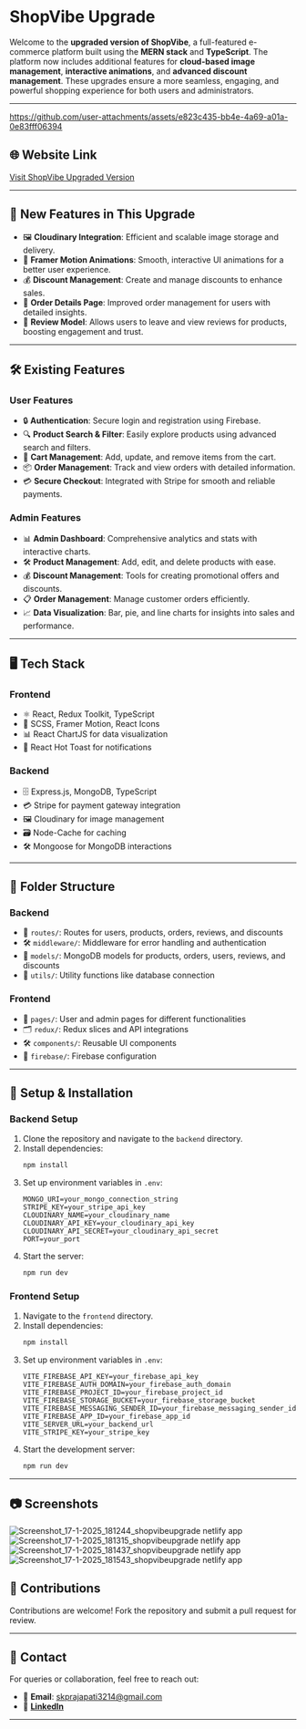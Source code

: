 # **ShopVibe Upgrade**  
Welcome to the **upgraded version of ShopVibe**, a full-featured e-commerce platform built using the **MERN stack** and **TypeScript**. The platform now includes additional features for **cloud-based image management**, **interactive animations**, and **advanced discount management**. These upgrades ensure a more seamless, engaging, and powerful shopping experience for both users and administrators.   

---  


https://github.com/user-attachments/assets/e823c435-bb4e-4a69-a01a-0e83fff06394


## 🌐 **Website Link**  
[Visit ShopVibe Upgraded Version](https://shopvibeupgrade.netlify.app/)  

---  

## 🚀 **New Features in This Upgrade**  
- 🖼️ **Cloudinary Integration**: Efficient and scalable image storage and delivery.  
- 💫 **Framer Motion Animations**: Smooth, interactive UI animations for a better user experience.  
- 💰 **Discount Management**: Create and manage discounts to enhance sales.  
- 📄 **Order Details Page**: Improved order management for users with detailed insights.  
- 🌟 **Review Model**: Allows users to leave and view reviews for products, boosting engagement and trust.  

---  

## 🛠️ **Existing Features**  

### **User Features**  
- 🔒 **Authentication**: Secure login and registration using Firebase.  
- 🔍 **Product Search & Filter**: Easily explore products using advanced search and filters.  
- 🛒 **Cart Management**: Add, update, and remove items from the cart.  
- 📦 **Order Management**: Track and view orders with detailed information.  
- 💳 **Secure Checkout**: Integrated with Stripe for smooth and reliable payments.  

### **Admin Features**  
- 📊 **Admin Dashboard**: Comprehensive analytics and stats with interactive charts.  
- 🛠️ **Product Management**: Add, edit, and delete products with ease.  
- 💰 **Discount Management**: Tools for creating promotional offers and discounts.  
- 📋 **Order Management**: Manage customer orders efficiently.  
- 📈 **Data Visualization**: Bar, pie, and line charts for insights into sales and performance.  

---  

## 🖥️ **Tech Stack**  

### **Frontend**  
- ⚛️ React, Redux Toolkit, TypeScript  
- 🎨 SCSS, Framer Motion, React Icons  
- 📊 React ChartJS for data visualization  
- 🔔 React Hot Toast for notifications  

### **Backend**  
- 🗄️ Express.js, MongoDB, TypeScript  
- 💳 Stripe for payment gateway integration  
- 🖼️ Cloudinary for image management  
- 🗃️ Node-Cache for caching  
- 🛠️ Mongoose for MongoDB interactions  

---  

## 📂 **Folder Structure**  

### **Backend**  
- 📁 `routes/`: Routes for users, products, orders, reviews, and discounts  
- 🛠️ `middleware/`: Middleware for error handling and authentication  
- 📂 `models/`: MongoDB models for products, orders, users, reviews, and discounts  
- 📂 `utils/`: Utility functions like database connection  

### **Frontend**  
- 📁 `pages/`: User and admin pages for different functionalities  
- 🗂️ `redux/`: Redux slices and API integrations  
- 🛠️ `components/`: Reusable UI components  
- 🔑 `firebase/`: Firebase configuration  

---  

## 🚀 **Setup & Installation**  

### **Backend Setup**  
1. Clone the repository and navigate to the `backend` directory.  
2. Install dependencies:  
   ```bash  
   npm install  
   ```  
3. Set up environment variables in `.env`:  
   ```env  
   MONGO_URI=your_mongo_connection_string  
   STRIPE_KEY=your_stripe_api_key  
   CLOUDINARY_NAME=your_cloudinary_name  
   CLOUDINARY_API_KEY=your_cloudinary_api_key  
   CLOUDINARY_API_SECRET=your_cloudinary_api_secret  
   PORT=your_port  
   ```  
4. Start the server:  
   ```bash  
   npm run dev  
   ```  

### **Frontend Setup**  
1. Navigate to the `frontend` directory.  
2. Install dependencies:  
   ```bash  
   npm install  
   ```  
3. Set up environment variables in `.env`:  
   ```env  
   VITE_FIREBASE_API_KEY=your_firebase_api_key  
   VITE_FIREBASE_AUTH_DOMAIN=your_firebase_auth_domain  
   VITE_FIREBASE_PROJECT_ID=your_firebase_project_id  
   VITE_FIREBASE_STORAGE_BUCKET=your_firebase_storage_bucket  
   VITE_FIREBASE_MESSAGING_SENDER_ID=your_firebase_messaging_sender_id  
   VITE_FIREBASE_APP_ID=your_firebase_app_id  
   VITE_SERVER_URL=your_backend_url  
   VITE_STRIPE_KEY=your_stripe_key  
   ```  
4. Start the development server:  
   ```bash  
   npm run dev  
   ```  

---  

## 📷 **Screenshots**  
![Screenshot_17-1-2025_181244_shopvibeupgrade netlify app](https://github.com/user-attachments/assets/7fbbc551-3aea-4f40-9b7a-703d3645531b)
![Screenshot_17-1-2025_181315_shopvibeupgrade netlify app](https://github.com/user-attachments/assets/5a48b248-0178-433d-8907-27c726c5c34a)
![Screenshot_17-1-2025_181437_shopvibeupgrade netlify app](https://github.com/user-attachments/assets/1755c224-b903-404d-9a1a-4a2dcc127a17)
![Screenshot_17-1-2025_181543_shopvibeupgrade netlify app](https://github.com/user-attachments/assets/7c23618a-62f6-4516-be10-48cae4166337)


## 🤝 **Contributions**  
Contributions are welcome! Fork the repository and submit a pull request for review.  

---  

## 📩 **Contact**  
For queries or collaboration, feel free to reach out:  
- 📧 **Email**: skprajapati3214@gmail.com  
- 🔗 [**LinkedIn**](https://www.linkedin.com/in/skp3214/)  

---  
